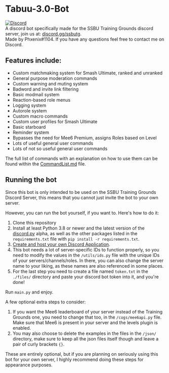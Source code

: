 # Tabuu-3.0-Bot  
[<img alt="Discord" src="https://img.shields.io/discord/739299507795132486?color=%235865F2&label=discord&logo=discord&logoColor=white">](https://discord.gg/ssbutg)  
A discord bot specifically made for the SSBU Training Grounds discord server, join us at: [discord.gg/ssbutg](https://discord.gg/ssbutg).  
Made by Phxenix#1104. If you have any questions feel free to contact me on Discord.

## Features include:
- Custom matchmaking system for Smash Ultimate, ranked and unranked
- General purpose moderation commands
- Custom warning and muting system
- Badword and invite link filtering
- Basic modmail system
- Reaction-based role menus
- Logging system
- Autorole system
- Custom macro commands
- Custom user profiles for Smash Ultimate
- Basic starboard
- Reminder system
- Bypasses the need for Mee6 Premium, assigns Roles based on Level
- Lots of useful general user commands
- Lots of not so useful general user commands

The full list of commands with an explanation on how to use them can be found within the [CommandList.md](https://github.com/sonnenbankpimp/Tabuu-3.0-Bot/blob/main/CommandList.md) file.

##  Running the bot
Since this bot is only intended to be used on the SSBU Training Grounds Discord Server, this means that you cannot just invite the bot to your own server.  

However, you can run the bot yourself, if you want to. Here's how to do it:  
1) Clone this repository  
2) Install at least Python 3.8 or newer and the latest version of the [discord.py](https://github.com/Rapptz/discord.py) alpha, as well as the other packages listed in the `requirements.txt` file with `pip install -r requirements.txt`.  
2) [Create and host your own Discord Application](https://discord.com/developers/applications).  
3) This bot needs a lot of server-specific IDs to function properly, so you need to modify the values in the `/utils/ids.py` file with the unique IDs of your servers/channels/roles. In there, you can also change the server name to your liking, as these names are also referenced in some places.  
4) For the last step you need to create a file named `token.txt` in the `./files/` directory and paste your discord bot token into it, and you're done! 

Run `main.py` and enjoy.  

A few optional extra steps to consider:  
1) If you want the Mee6 leaderboard of your server instead of the Training Grounds one, you need to change that too, in the `/cogs/mee6api.py` file. Make sure that Mee6 is present in your server and the levels plugin is enabled.  
2) You may also choose to delete the examples in the files in the `/json/` directory, make sure to keep all the json files itself though and leave a pair of curly brackets `{}`.  

These are entirely optional, but if you are planning on seriously using this bot for your own server, I highly recommend doing these steps for appearance purposes.  
